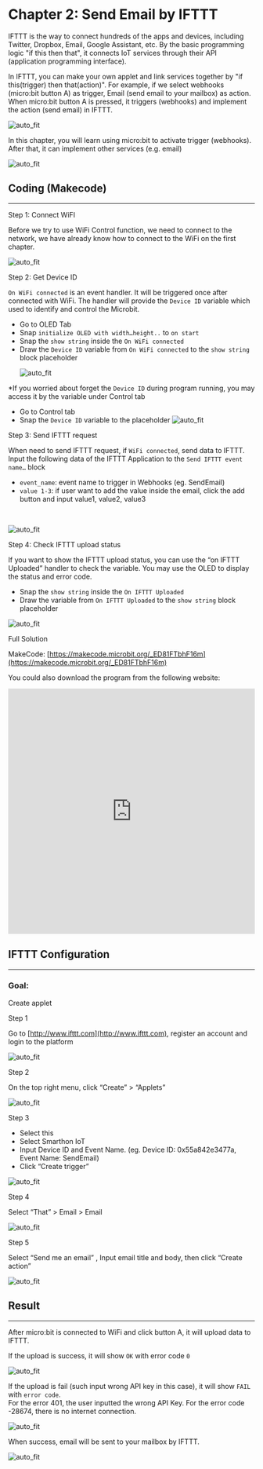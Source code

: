 # Chapter 2: Send Email by IFTTT


IFTTT is the way to connect hundreds of the apps and devices, including Twitter, Dropbox, Email, Google Assistant, etc. By the basic programming logic "if this then that", it connects IoT services through their API (application programming interface).<P> In IFTTT, you can make your own applet and link services together by "if this(trigger) then that(action)". For example, if we select webhooks (micro:bit button A) as trigger, Email (send email to your mailbox) as action. When micro:bit button A is pressed, it triggers (webhooks) and implement the action (send email) in IFTTT.<BR><P>
![auto_fit](images/Ch2/Ch2_des1.png)<P>
In this chapter, you will learn using micro:bit to activate trigger (webhooks). After that, it can implement other services (e.g. email)<BR><P>
![auto_fit](images/Ch2-Fix/Ch2-Fix_p8.png)<P>


## Coding (Makecode)
<HR>

<span id="subtitle" >Step 1: Connect WiFI</span><BR><P>
Before we try to use WiFi Control function, we need to connect to the network, we have already know how to connect to the WiFi on the first chapter. <BR><P>
![auto_fit](images/Ch2-Fix/Ch2-Fix_p1.png)<P>

<span id="subtitle" >Step 2: Get Device ID</span><BR><P>
`On WiFi connected` is an event handler. It will be triggered once after connected with WiFi. The handler will provide the `Device ID` variable which used to identify and control the Microbit. <P>
* Go to OLED Tab
* Snap `initialize OLED with width…height..` to `on start`
* Snap the `show string` inside the `On WiFi connected`
* Draw the `Device ID` variable from `On WiFi connected` to the `show string` block placeholder <BR><P>
![auto_fit](images/Ch2-Fix/Ch2-Fix_p1-1.png) <BR><P>

\*If you worried about forget the `Device ID` during program running, you may access it by the variable under Control tab
* Go to Control tab
* Snap the `Device ID` variable to the placeholder
![auto_fit](images/Ch2-Fix/Ch2-Fix_p3.png)<P>



<span id="subtitle" >Step 3: Send IFTTT request</span><BR><P>
When need to send IFTTT request, if `WiFi connected`, send data to IFTTT.
Input the following data of the IFTTT Application to the `Send IFTTT event name…` block <BR><P>

* `event_name`: event name to trigger in Webhooks (eg. SendEmail)
* `value 1-3`: if user want to add the value inside the email, click the add button and input value1, value2, value3 <BR>
<BR>

![auto_fit](images/Ch2-Fix/Ch2-Fix_p2.png)<P>




<span id="subtitle" >Step 4: Check IFTTT upload status</span><BR><P>
If you want to show the IFTTT upload status, you can use the “on IFTTT Uploaded” handler to check the variable. You may use the OLED to display the status and error code.<BR><P>
* Snap the `show string` inside the `On IFTTT Uploaded`
* Draw the variable from `On IFTTT Uploaded` to the `show string` block placeholder<P>

![auto_fit](images/Ch2/Ch2_p6.png)<P>



<span id="subtitle">Full Solution<BR><P>
MakeCode: [https://makecode.microbit.org/_ED81FTbhF16m](https://makecode.microbit.org/_ED81FTbhF16m)<BR><P>
You could also download the program from the following website:<BR>
<iframe src="https://makecode.microbit.org/_ED81FTbhF16m" width="100%" height="500" frameborder="0"></iframe>

## IFTTT Configuration
<HR>
<H3>Goal:</H3>
Create applet<P>


<span id="subtitle" >Step 1</span><BR><P>
Go to [http://www.ifttt.com](http://www.ifttt.com), register an account and login to the platform<BR><P>
![auto_fit](images/Ch2-Fix/Ch2_ifttt1.png)<P>
<span id="subtitle" >Step 2</span><BR><P>
On the top right menu, click “Create” > “Applets”<BR><P>
![auto_fit](images/Ch2-Fix/Ch2_ifttt2.png)<P>
<span id="subtitle" >Step 3</span><BR><P>
* Select this
* Select Smarthon IoT 
* Input Device ID and Event Name. (eg. Device ID: 0x55a842e3477a, Event Name: SendEmail)
* Click “Create trigger” <BR><P>

![auto_fit](images/Ch2-Fix/Ch2-Fix_p5.png)<P>
<span id="subtitle" >Step 4</span><BR><P>
Select “That” > Email > Email<BR><P>
![auto_fit](images/Ch2-Fix/Ch2-Fix_p6.png)<P>
<span id="subtitle" >Step 5</span><BR><P>
Select “Send me an email” , Input email title and body, then click “Create action” <BR><P>
![auto_fit](images/Ch2-Fix/Ch2-Fix_p7.png)<P>




## Result
<HR>

After micro:bit is connected to WiFi and click button A, it will upload data to IFTTT.<BR><P>
If the upload is success, it will show `OK` with error code `0`<P>

![auto_fit](images/Ch2/Ch2_result1.png)<P>

If the upload is fail (such input wrong API key in this case), it will show `FAIL` with `error code`.<BR>
For the error 401, the user inputted the wrong API Key. For the error code -28674, there is no internet connection.<P>

![auto_fit](images/Ch2/Ch2_result1_1.png)<P>

When success, email will be sent to your mailbox by IFTTT.<BR><P>
![auto_fit](images/Ch2/Ch2_result2.png)<P>
